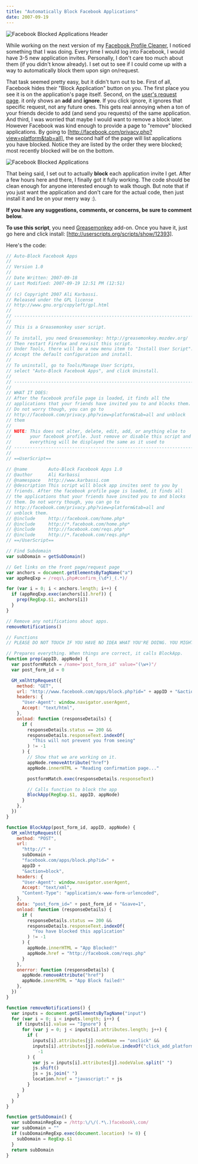```yaml
---
title: "Automatically Block Facebook Applications"
date: 2007-09-19
---
```


![Facebook Blocked Applications Header]

While working on the next version of my [Facebook Profile Cleaner], I noticed something that I was doing. Every time I would log into Facebook, I would have 3-5 new application invites. Personally, I don't care too much about them (if you didn't know already). I set out to see if I could come up with a way to automatically block them upon sign on/request.

That task seemed pretty easy, but it didn't turn out to be. First of all, Facebook hides their "Block Application" button on you. The first place you see it is on the application's page itself. Second, on the [user's request page]. it only shows an **add** and **ignore**. If you click ignore, it ignores that specific request, not any future ones. This gets real annoying when a ton of your friends decide to add (and send you requests) of the same application. And third, I was worried that maybe I would want to remove a block later. However Facebook was kind enough to provide a page to "remove" blocked applications. By going to [http://facebook.com/privacy.php?view=platform&tab=all], the second half of the page will list applications you have blocked. Notice they are listed by the order they were blocked; most recently blocked will be on the bottom.

![Facebook Blocked Applications]

That being said, I set out to actually **block** each application invite I get. After a few hours here and there, I finally got it fully working. The code should be clean enough for anyone interested enough to walk though. But note that if you just want the application and don't care for the actual code, then just install it and be on your merry way :).

**If you have any suggestions, comments, or concerns, be sure to comment below.**

**To use this script**, you need [Greasemonkey] add-on. Once you have it, just go here and click install: [http://userscripts.org/scripts/show/12393].

Here's the code:

```javascript
// Auto-Block Facebook Apps
//
// Version 1.0
//
// Date Written: 2007-09-18
// Last Modified: 2007-09-19 12:51 PM (12:51)
//
// (c) Copyright 2007 Ali Karbassi.
// Released under the GPL license
// http://www.gnu.org/copyleft/gpl.html
//
// --------------------------------------------------------------------
//
// This is a Greasemonkey user script.
//
// To install, you need Greasemonkey: http://greasemonkey.mozdev.org/
// Then restart Firefox and revisit this script.
// Under Tools, there will be a new menu item to "Install User Script".
// Accept the default configuration and install.
//
// To uninstall, go to Tools/Manage User Scripts,
// select "Auto-Block Facebook Apps", and click Uninstall.
//
// --------------------------------------------------------------------
//
// WHAT IT DOES:
// After the facebook profile page is loaded, it finds all the
// applications that your friends have invited you to and blocks them.
// Do not worry though, you can go to
// http://facebook.com/privacy.php?view=platform&tab=all and unblock
// them
//
// NOTE: This does not alter, delete, edit, add, or anything else to
//       your facebook profile. Just remove or disable this script and
//       everything will be displayed the same as it used to
// --------------------------------------------------------------------
//
// ==UserScript==

// @name        Auto-Block Facebook Apps 1.0
// @author      Ali Karbassi
// @namespace   http://www.karbassi.com
// @description This script will block app invites sent to you by
// friends. After the facebook profile page is loaded, it finds all
// the applications that your friends have invited you to and blocks
// them. Do not worry though, you can go to
// http://facebook.com/privacy.php?view=platform&tab=all and
// unblock them.
// @include     http://facebook.com/home.php*
// @include     http://*.facebook.com/home.php*
// @include     http://facebook.com/reqs.php*
// @include     http://*.facebook.com/reqs.php*
// ==/UserScript==

// Find Subdomain
var subDomain = getSubDomain()

// Get links on the front page/request page
var anchors = document.getElementsByTagName("a")
var appReqExp = /reqs\.php#confirm_(\d*)_(.*)/

for (var i = 0; i < anchors.length; i++) {
  if (appReqExp.exec(anchors[i].href)) {
    prep(RegExp.$1, anchors[i])
  }
}

// Remove any notifications about apps.
removeNotifications()

// Functions
// PLEASE DO NOT TOUCH IF YOU HAVE NO IDEA WHAT YOU'RE DOING. YOU MIGHT BREAK IT.

// Prepares everything. When things are correct, it calls BlockApp.
function prep(appID, appNode) {
  var postformMatch = /name="post_form_id" value="(\w+)"/
  var post_form_id = 0

  GM_xmlhttpRequest({
    method: "GET",
    url: "http://www.facebook.com/apps/block.php?id=" + appID + "&action=block",
    headers: {
      "User-Agent": window.navigator.userAgent,
      Accept: "text/html",
    },
    onload: function (responseDetails) {
      if (
        responseDetails.status == 200 &&
        responseDetails.responseText.indexOf(
          "This will not prevent you from seeing"
        ) != -1
      ) {
        // Show that we are working on it.
        appNode.removeAttribute("href")
        appNode.innerHTML = "Reading confirmation page..."

        postformMatch.exec(responseDetails.responseText)

        // Calls function to block the app
        BlockApp(RegExp.$1, appID, appNode)
      }
    },
  })
}

function BlockApp(post_form_id, appID, appNode) {
  GM_xmlhttpRequest({
    method: "POST",
    url:
      "http://" +
      subDomain +
      "facebook.com/apps/block.php?id=" +
      appID +
      "&action=block",
    headers: {
      "User-Agent": window.navigator.userAgent,
      Accept: "text/xml",
      "Content-Type": "application/x-www-form-urlencoded",
    },
    data: "post_form_id=" + post_form_id + "&save=1",
    onload: function (responseDetails) {
      if (
        responseDetails.status == 200 &&
        responseDetails.responseText.indexOf(
          "You have blocked this application"
        ) != -1
      ) {
        appNode.innerHTML = "App Blocked!"
        appNode.href = "http://facebook.com/reqs.php"
      }
    },
    onerror: function (responseDetails) {
      appNode.removeAttribute("href")
      appNode.innerHTML = "App Block failed!"
    },
  })
}

function removeNotifications() {
  var inputs = document.getElementsByTagName("input")
  for (var i = 0; i < inputs.length; i++) {
    if (inputs[i].value == "Ignore") {
      for (var j = 0; j < inputs[i].attributes.length; j++) {
        if (
          inputs[i].attributes[j].nodeName == "onclick" &&
          inputs[i].attributes[j].nodeValue.indexOf("click_add_platform_app") !=
            -1
        ) {
          var js = inputs[i].attributes[j].nodeValue.split(" ")
          js.shift()
          js = js.join(" ")
          location.href = "javascript:" + js
        }
      }
    }
  }
}

function getSubDomain() {
  var subDomainRegExp = /http:\/\/(.*\.)facebook\.com/
  var subDomain = ""
  if (subDomainRegExp.exec(document.location) != 0) {
    subDomain = RegExp.$1
  }
  return subDomain
}
```

[facebook blocked applications header]: blocked.png
[facebook blocked applications]: blocked2.png
[facebook profile cleaner]: http://tech.karbassi.com/2007/08/27/facebook-profile-cleaner/
[user's request page]: http://facebook.com/reqs.php
[http://facebook.com/privacy.php?view=platform&tab=all]: http://facebook.com/privacy.php?view=platform&tab=all
[greasemonkey]: https://addons.mozilla.org/en-US/firefox/addon/748
[http://userscripts.org/scripts/show/12393]: http://userscripts.org/scripts/show/12393
